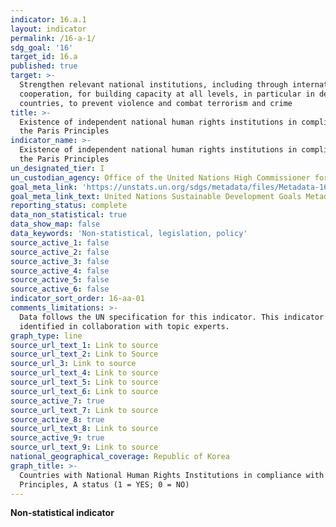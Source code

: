 ```yaml
---
indicator: 16.a.1
layout: indicator
permalink: /16-a-1/
sdg_goal: '16'
target_id: 16.a
published: true
target: >-
  Strengthen relevant national institutions, including through international
  cooperation, for building capacity at all levels, in particular in developing
  countries, to prevent violence and combat terrorism and crime
title: >-
  Existence of independent national human rights institutions in compliance with
  the Paris Principles
indicator_name: >-
  Existence of independent national human rights institutions in compliance with
  the Paris Principles
un_designated_tier: I
un_custodian_agency: Office of the United Nations High Commissioner for Human Rights (OHCHR)
goal_meta_link: 'https://unstats.un.org/sdgs/metadata/files/Metadata-16-0A-01.pdf'
goal_meta_link_text: United Nations Sustainable Development Goals Metadata (PDF 224 KB)
reporting_status: complete
data_non_statistical: true
data_show_map: false
data_keywords: 'Non-statistical, legislation, policy'
source_active_1: false
source_active_2: false
source_active_3: false
source_active_4: false
source_active_5: false
source_active_6: false
indicator_sort_order: 16-aa-01
comments_limitations: >-
  Data follows the UN specification for this indicator. This indicator has been
  identified in collaboration with topic experts.
graph_type: line
source_url_text_1: Link to source
source_url_text_2: Link to Source
source_url_3: Link to source
source_url_text_4: Link to source
source_url_text_5: Link to source
source_url_text_6: Link to source
source_active_7: true
source_url_text_7: Link to source
source_active_8: true
source_url_text_8: Link to source
source_active_9: true
source_url_text_9: Link to source
national_geographical_coverage: Republic of Korea
graph_title: >-
  Countries with National Human Rights Institutions in compliance with the Paris
  Principles, A status (1 = YES; 0 = NO)
---
```

**Non-statistical indicator**
